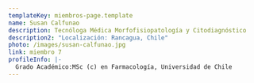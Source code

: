 ```yaml
---
templateKey: miembros-page.template
name: Susan Calfunao
description: Tecnóloga Médica Morfofisiopatología y Citodiagnóstico
description2: "Localización: Rancagua, Chile"
photo: /images/susan-calfunao.jpg
link: miembro 7
profileInfo: |-
  Grado Académico:MSc (c) en Farmacología, Universidad de Chile
---
```

